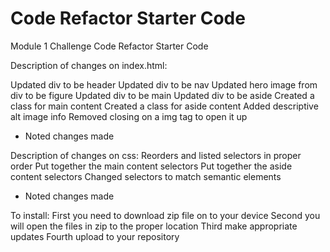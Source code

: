 # Code Refactor Starter Code
Module 1 Challenge
Code Refactor Starter Code

Description of changes on index.html:

Updated div to be header
Updated div to be nav
Updated hero image from div to be figure
Updated div to be main
Updated div to be aside
Created a class for main content 
Created a class for aside content
Added descriptive alt image info
Removed closing on a img tag to open it up
- Noted changes made

Description of changes on css:
Reorders and listed selectors in proper order
Put together the main content selectors
Put together the aside content selectors
Changed selectors to match semantic elements
- Noted changes made

To install:
First you need to download zip file on to your device
Second you will open the files in zip to the proper location
Third make appropriate updates
Fourth upload to your repository

